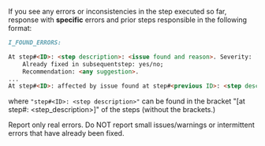 If you see any errors or inconsistencies in the step executed so far, response with **specific** errors and prior steps 
responsible in the following format:

````markdown
I_FOUND_ERRORS:

At step#<ID>: <step description>: <issue found and reason>. Severity: `error` or `warning`. 
    Already fixed in subsequentstep: yes/no;
    Recommendation: <any suggestion>.
...
At step#<ID>: affected by issue found at step#<previous ID>: <step description>.
````

where `"step#<ID>: <step description>"` can be found in the bracket "[at step#<ID>: <step_description>]" of the steps 
(without the brackets.)

Report only real errors. Do NOT report small issues/warnings or intermittent errors that have already been fixed.
